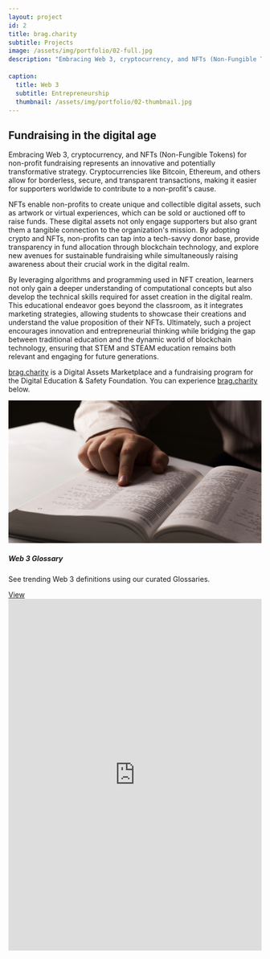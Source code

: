 ```yaml
---
layout: project
id: 2
title: brag.charity
subtitle: Projects
image: /assets/img/portfolio/02-full.jpg
description: "Embracing Web 3, cryptocurrency, and NFTs (Non-Fungible Tokens) for non-profit fundraising represents an innovative and potentially transformative strategy."

caption:
  title: Web 3
  subtitle: Entrepreneurship
  thumbnail: /assets/img/portfolio/02-thumbnail.jpg
---
```


## Fundraising in the digital age

<div class="row">
<div class="col-md-8 mb-3">
<p>
Embracing Web 3, cryptocurrency, and NFTs (Non-Fungible Tokens) for non-profit fundraising represents an innovative and potentially transformative strategy. Cryptocurrencies like Bitcoin, Ethereum, and others allow for borderless, secure, and transparent transactions, making it easier for supporters worldwide to contribute to a non-profit's cause.
</p>
<p>
NFTs enable non-profits to create unique and collectible digital assets, such as artwork or virtual experiences, which can be sold or auctioned off to raise funds. These digital assets not only engage supporters but also grant them a tangible connection to the organization's mission. By adopting crypto and NFTs, non-profits can tap into a tech-savvy donor base, provide transparency in fund allocation through blockchain technology, and explore new avenues for sustainable fundraising while simultaneously raising awareness about their crucial work in the digital realm.
</p>
<p>
By leveraging algorithms and programming used in NFT creation, learners not only gain a deeper understanding of computational concepts but also develop the technical skills required for asset creation in the digital realm. This educational endeavor goes beyond the classroom, as it integrates marketing strategies, allowing students to showcase their creations and understand the value proposition of their NFTs. Ultimately, such a project encourages innovation and entrepreneurial thinking while bridging the gap between traditional education and the dynamic world of blockchain technology, ensuring that STEM and STEAM education remains both relevant and engaging for future generations.
</p>
<p>
<a href="https://brag.charity/gallery.html">brag.charity</a> is a Digital Assets Marketplace and a fundraising program for the Digital Education & Safety Foundation. You can experience <a href="https://brag.charity/gallery.html">brag.charity</a> below.

</p>
</div>


<div class="col-md-4 mb-3">
  <div class="card">
    <img class="img-fluid" src="/assets/img/glossaries/mast.jpg" alt="">
      <div class="card-body">
          <h5 class="card-title">Web 3 Glossary</h5>
          <p class="card-text">See trending Web 3 definitions using our curated Glossaries.</p>
          <a href="/glossaries" target="_blank" class="btn btn-primary stretched-link">View</a>
      </div>
  </div>
</div>
</div>



<iframe loading="lazy" src="https://brag.charity/" style="border: none;width:100%;height:700px;">
    Your browser doesn't support iframes
</iframe>
